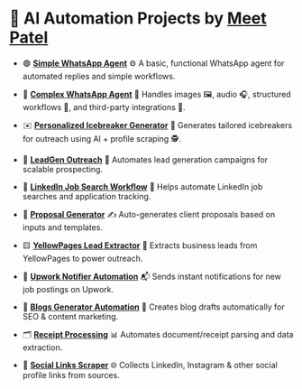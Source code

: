 # 🧠 AI Automation Projects by [Meet Patel](https://www.linkedin.com/in/meet-patel-90416b226/)

* 🟢 [**Simple WhatsApp Agent**](./Simple%20WhatsApp%20Agent.md)
  ⚙️ A basic, functional WhatsApp agent for automated replies and simple workflows.

* 🔵 [**Complex WhatsApp Agent**](./Complex-whatsapp-agent.md)
  🧩 Handles images 🖼️, audio 🎧, structured workflows 🔄, and third-party integrations 🔌.

* ✉️ [**Personalized Icebreaker Generator**](./Personalized%20Icebreaker%20Generator.md)
  💬 Generates tailored icebreakers for outreach using AI + profile scraping 🕵️.

* 📇 [**LeadGen Outreach**](./LeadGen%20Outreach.md)
  🚀 Automates lead generation campaigns for scalable prospecting.

* 💼 [**LinkedIn Job Search Workflow**](./Linkedin%20Job%20Search%20workflow.md)
  🔎 Helps automate LinkedIn job searches and application tracking.

* 📑 [**Proposal Generator**](./Proposal%20generator.md)
  ✍️ Auto-generates client proposals based on inputs and templates.

* 🟨 [**YellowPages Lead Extractor**](./Yellowpages-leads.md)
  🧲 Extracts business leads from YellowPages to power outreach.

* 🔔 [**Upwork Notifier Automation**](./Upwork%20notifier%20automation.md)
  📬 Sends instant notifications for new job postings on Upwork.

* 📰 [**Blogs Generator Automation**](./Blogs%20Generator%20automation.md)
  📝 Creates blog drafts automatically for SEO & content marketing.

* 🗂️ [**Receipt Processing**](./reciept%20processing.md)
  📊 Automates document/receipt parsing and data extraction.

* 🔗 [**Social Links Scraper**](./social%20links%20scraper/)
  🌐 Collects LinkedIn, Instagram & other social profile links from sources.
